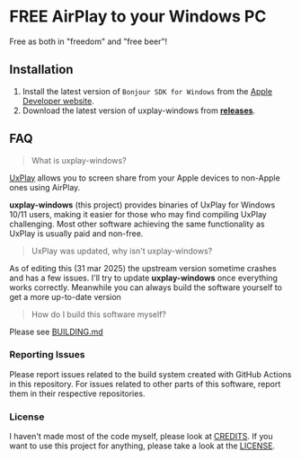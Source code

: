 # FREE AirPlay to your Windows PC
Free as both in "freedom" and "free beer"!

## Installation
1. Install the latest version of `Bonjour SDK for Windows` from the [Apple Developer website](https://developer.apple.com/download/all/?q=Bonjour%20SDK%20for%20Windows).
2. Download the latest version of uxplay-windows from [**releases**](https://github.com/leapbtw/uxplay-windows/releases/latest).

## FAQ
> What is uxplay-windows?

[UxPlay](https://github.com/FDH2/UxPlay/) allows you to screen share from your Apple devices to non-Apple ones using AirPlay.

**uxplay-windows** (this project) provides binaries of UxPlay for Windows 10/11 users, making it easier for those who may find compiling UxPlay challenging.
Most other software achieving the same functionality as UxPlay is usually paid and non-free.

> UxPlay was updated, why isn't uxplay-windows?

As of editing this (31 mar 2025) the upstream version sometime crashes and has a few issues. I'll try to update **uxplay-windows** once everything works correctly. Meanwhile you can always build the software yourself to get a more up-to-date version

> How do I build this software myself?

Please see [BUILDING.md](./BUILDING.md)

### Reporting Issues
Please report issues related to the build system created with GitHub Actions in this repository. For issues related to other parts of this software, report them in their respective repositories.

### License
I haven't made most of the code myself, please look at [CREDITS](./CREDITS.md). If you want to use this project for anything, please take a look at the [LICENSE](./LICENSE).
